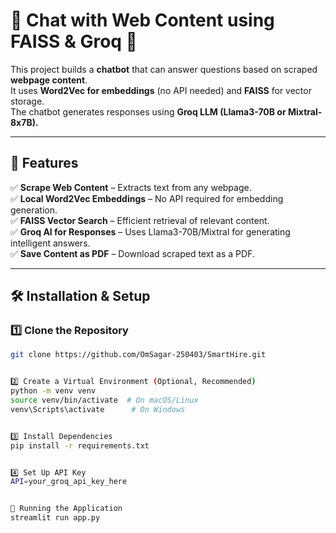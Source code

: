 # 🧠 Chat with Web Content using FAISS & Groq 🚀

This project builds a **chatbot** that can answer questions based on scraped **webpage content**.  
It uses **Word2Vec for embeddings** (no API needed) and **FAISS** for vector storage.  
The chatbot generates responses using **Groq LLM (Llama3-70B or Mixtral-8x7B).**  

---

## 🌟 Features
✅ **Scrape Web Content** – Extracts text from any webpage.  
✅ **Local Word2Vec Embeddings** – No API required for embedding generation.  
✅ **FAISS Vector Search** – Efficient retrieval of relevant content.  
✅ **Groq AI for Responses** – Uses Llama3-70B/Mixtral for generating intelligent answers.  
✅ **Save Content as PDF** – Download scraped text as a PDF.  

---

## 🛠️ Installation & Setup

### **1️⃣ Clone the Repository**
```sh
git clone https://github.com/OmSagar-250403/SmartHire.git


2️⃣ Create a Virtual Environment (Optional, Recommended)
python -m venv venv
source venv/bin/activate  # On macOS/Linux
venv\Scripts\activate      # On Windows


3️⃣ Install Dependencies
pip install -r requirements.txt


4️⃣ Set Up API Key
API=your_groq_api_key_here


🚀 Running the Application
streamlit run app.py


